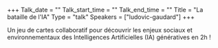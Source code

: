 +++
Talk_date = ""
Talk_start_time = ""
Talk_end_time = ""
Title = "La bataille de l'IA"
Type = "talk"
Speakers = ["ludovic-gaudard"]
+++

Un jeu de cartes collaboratif pour découvrir les
enjeux sociaux et environnementaux des
Intelligences Artificielles (IA) génératives en 2h !



